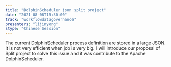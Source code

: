 ```yaml
---
title: "DolphinScheduler json split project"
date: "2021-08-08T15:30:00" 
track: "workflowdatagovernance"
presenters: "lijinyong"
stype: "Chinese Session"
---
```

The current DolphinScheduler process definition are stored in a large JSON. It is not very efficient when job is very big. I will introduce our proposal of Split project to solve this issue and it was contribute to the Apache DolphinScheduler.